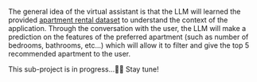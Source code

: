 The general idea of the virtual assistant is that the LLM will learned the provided [apartment rental dataset](https://www.kaggle.com/competitions/two-sigma-connect-rental-listing-inquiries/data?select=train.json.zip) to understand the context of the application. Through the conversation with the user, the LLM will make a prediction on the features of the preferred apartment (such as number of bedrooms, bathrooms, etc...) which will allow it to filter and give the top 5 recommended apartment to the user.

This sub-project is in progress...🧑‍💻 Stay tune!